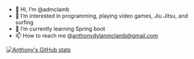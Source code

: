 - 👋 Hi, I’m @admclamb
- 👀 I’m interested in programming, playing video games, Jiu Jitsu, and surfing
- 🌱 I’m currently learning Spring boot
- 📫 How to reach me @anthonydylanmclamb@gmail.com

[![Anthony's GitHub stats](https://github-readme-stats.vercel.app/api?username=admclamb)](https://github.com/anuraghazra/github-readme-stats)
